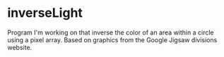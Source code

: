 # inverseLight
Program I'm working on that inverse the color of an area within a circle using a pixel array. Based on graphics from the Google Jigsaw divisions website.
